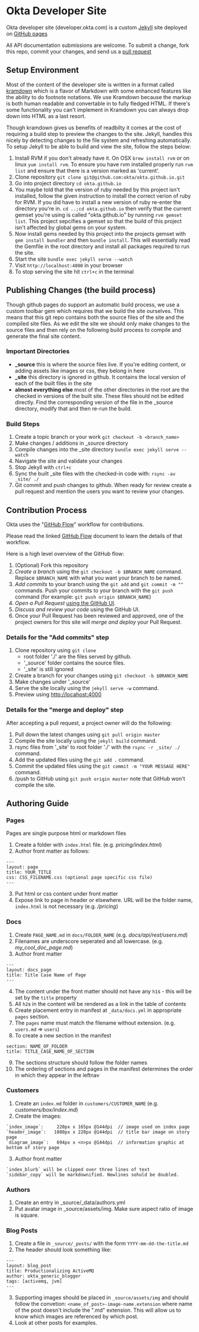 
# Okta Developer Site

Okta developer site (developer.okta.com) is a custom [Jekyll](http://jekyllrb.com/) site deployed on [GitHub
pages](https://pages.github.com/)

All API documentation submissions are welcome. To submit a change, fork this repo, commit your changes, and send us a
[pull request](http://help.github.com/send-pull-requests/)


## Setup Environment

Most of the content of the developer site is written in a format called
[kramdown](http://kramdown.gettalong.org/syntax.html) which is a flavor of Markdown with some enhanced features like the
ability to do footnote notations. We use Kramdown because the markup is both human readable and convertable in to fully
fledged HTML. If there's some functionality you can't implement in Kramdown you can always drop down into HTML as a
last resort.

Though kramdown gives us benefits of readbilty it comes at the cost of requiring a build step to preview the changes to
the site. Jekyll, handles this nicely by detecting changes to the file system and refreshing automatically. To setup
Jekyll to be able to build and view the site, follow the steps below: 

1. Install RVM if you don't already have it. On OSX `brew install rvm` or on linux `yum install rvm`. To ensure you have
   rvm installed properly run `rvm list` and ensure that there is a version marked as 'current'.
2. Clone repository `git clone git@github.com:okta/okta.github.io.git`
3. Go into project directory `cd okta.github.io`
4. You maybe told that the version of ruby needed by this project isn't installed, follow the given instruction to
   install the correct verion of ruby for RVM. If you did have to install a new version of ruby re-enter the directory
   you're in. `cd ..;cd okta.github.io` then verify that the current gemset you're using is called "okta.github.io" by
   running `rvm gemset list`. This project sepcifies a gemset so that the build of this project isn't affected by global
   gems on your system.
5. Now install gems needed by this project into the projects gemset with `gem install bundler` and then `bundle install`.
   This will essentially read the Gemfile in the root directory and install all packages required to run the site.
6. Start the site `bundle exec jekyll serve --watch`
8. Visit `http://localhost:4000` in your browser
9. To stop serving the site hit `ctrl+c` in the terminal

## Publishing Changes (the build process)

Though github pages do support an automatic build process, we use a custom toolbar gem which requires that we build the
site ourselves. This means that this git repo contains both the source files of the site and the compiled site files. As
we edit the site we should only make changes to the source files and then rely on the following build process to compile
and generate the final site content.

### Important Directories

* **_source** this is where the source files live. If you're editing content, or adding assets like images or css, they
  belong in here
* **_site** this directory is ignored in github. It contains the local version of each of the built files in the site
* **almost everything else** most of the other directories in the root are the checked in versions of the built site.
  These files should not be edited directly. Find the corresponding version of the file in the _source directory, modify
  that and then re-run the build.

### Build Steps

1. Create a topic branch or your work `git checkout -b <branch_name>`
2. Make changes / additions in _source directory
3. Compile changes into the _site directory `bundle exec jekyll serve --watch`
4. Navigate the site and validate your changes
5. Stop Jekyll with `ctrl+c`
6. Sync the built _site files with the checked-in code with: `rsync -av _site/ ./`
7. Git commit and push changes to github. When ready for review create a pull request and mention the users you want to
   review your changes.

## Contribution Process

Okta uses the
"[GitHub Flow](https://guides.github.com/introduction/flow/)"
workflow for contributions.

Please read the linked
[GitHub Flow](https://guides.github.com/introduction/flow/)
document to learn the details of that workflow.

Here is a high level overview of the GitHub flow:

1.  (Optional) Fork this repository
2.  *Create a branch* using the `git checkout -b $BRANCH_NAME` command.
    Replace `$BRANCH_NAME` with what you want your branch to be named.
3.  *Add commits* to your branch using the `git add` and `git commit -m ""` commands.
    Push your commits to your branch with the `git push` command (for
    example: `git push origin $BRANCH_NAME`)
4.  *Open a Pull Request*
    [using the GitHub UI](https://help.github.com/articles/using-pull-requests/).
5.  *Discuss and review your code* using the GitHub UI.
6.  Once your Pull Request has been reviewed and approved, one of the
    project owners for this site will *merge and deploy* your Pull
    Request.

### Details for the "Add commits" step

1. Clone repository using `git clone`
    * root folder './' are the files served by github.
    * '_source' folder contains the source files.
    * '_site' is still ignored
2. Create a branch for your changes using `git checkout -b $BRANCH_NAME`
3. Make changes under '_source'
4. Serve the site locally using the `jekyll serve -w` command.
5. Preview using <http://locahost:4000>

### Details for the "merge and deploy" step

After accepting a pull request, a project owner will do the following:

1. Pull down the latest changes using `git pull origin master`
2. Compile the site locally using the `jekyll build` command.
3. rsync files from '_site' to root folder './' with the `rsync -r _site/ ./` command.
4. Add the updated files using the `git add .` command.
5. Commit the updated files using the `git commit -m "YOUR MESSAGE HERE"` command.
6. /push to GitHub using `git push origin master` note that GitHub won't compile the site.


## Authoring Guide

### Pages

Pages are single purpose html or markdown files

1. Create a folder with `index.html` file. (e.g. *pricing/index.html*)
2. Author front matter as follows:

 ```
---
layout: page
title: YOUR_TITLE
css: CSS_FILENAME.css (optional page specific css file)
---
```
3. Put html or css content under front matter
4. Expose link to page in header or elsewhere. URL will be the folder
   name, `index.html` is not necessary (e.g. */pricing*)

### Docs

1.  Create `PAGE_NAME.md` in `docs/FOLDER_NAME` (e.g. *docs/api/rest/users.md*)
2.  Filenames are underscore seperated and all lowercase. (e.g. *my_cool_doc_page.md*)
3.  Author front matter

 ```
---
layout: docs_page
title: Title Case Name of Page
---
```
4.  The content under the front matter should not have any `h1`s -
    this will be set by the `title` property
5.  All `h2`s in the content will be rendered as a link in the table
    of contents
6.  Create placement entry in manifest at `_data/docs.yml` in
    appropriate `pages` section.
7.  The `pages` name must match the filename without extension. (e.g. `users.md` => `users`)
8.  To create a new section in the manifest

 ```
section: NAME_OF_FOLDER
title: TITLE_CASE_NAME_OF_SECTION
```
9.  The sections structure should follow the folder names
10. The ordering of sections and pages in the manifest determines the order in
    which they appear in the leftnav

### Customers

1.  Create an `index.md` folder in `customers/CUSTOMER_NAME` (e.g. *customers/box/index.md*)
2.  Create the images:

```
`index_image`:     220px x 165px @144dpi  // image used on index page
`header_image`:   1080px x 220px @144dpi  // title bar image on story page
`diagram_image`:   694px x <n>px @144dpi  // information graphic at bottom of story page
```
3.  Author front matter

 ```
`index_blurb` will be clipped over three lines of text
`sidebar_copy` will be markdownified. Newlines sohuld be doubled.
```

### Authors

1.  Create an entry in _source/_data/authors.yml
2.  Put avatar image in _source/assets/img. Make sure aspect ratio of image is square.

### Blog Posts

1. Create a file in `_source/_posts/` with the form `YYYY-mm-dd-the-title.md`
2. The header should look something like:

```
---
layout: blog_post
title: Productionalizing ActiveMQ
author: okta_generic_blogger
tags: [activemq, jvm]
---
```

3. Supporting images should be placed in `_source/assets/img` and should follow the convetion:
   `<name_of_post>-image-name.extension` where name of the post doesn't include the ".md" extension. This will allow us
   to know which images are referenced by which post.
3. Look at other posts for examples.
